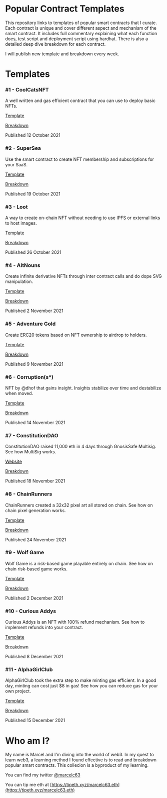 # Popular Contract Templates

This repository links to templates of popular smart contracts that I curate. Each contract is unique and cover different aspect and mechanism of the smart contract. It includes full commentary explaining what each function does, test script and deployment script using hardhat. There is also a detailed deep dive breakdown for each contract.

I will publish new template and breakdown every week.

# Templates

### #1 - CoolCatsNFT

A well written and gas efficient contract that you can use to deploy basic NFTs.

[Template](https://github.com/marcelc63/coolcatsnft-template)

[Breakdown](https://twitter.com/Marcelc63/status/1447955252431392769)

Published 12 October 2021

### #2 - SuperSea

Use the smart contract to create NFT membership and subscriptions for your SaaS.

[Template](https://github.com/marcelc63/supersea-template)

[Breakdown](https://twitter.com/Marcelc63/status/1450493454522351620)

Published 19 October 2021

### #3 - Loot

A way to create on-chain NFT without needing to use IPFS or external links to host images.

[Template](https://github.com/marcelc63/loot-template)

[Breakdown](https://twitter.com/marcelc63/status/1453031703723732995)

Published 26 October 2021

### #4 - AltNouns

Create infinite derivative NFTs through inter contract calls and do dope SVG manipulation.

[Template](https://github.com/marcelc63/popular-contract-templates/tree/altnouns-template)

[Breakdown](https://twitter.com/marcelc63/status/1455556881280159746)

Published 2 November 2021

### #5 - Adventure Gold

Create ERC20 tokens based on NFT ownership to airdrop to holders.

[Template](https://github.com/marcelc63/popular-contract-templates/tree/adventure-gold)

[Breakdown](https://twitter.com/marcelc63/status/1458102571260788736)

Published 9 November 2021

### #6 - Corruption(s\*)

NFT by @dhof that gains insight. Insights stabilize over time and destabilize when moved.

[Template](https://github.com/marcelc63/popular-contract-templates/tree/corruptions-template)

[Breakdown](https://twitter.com/marcelc63/status/1459700388177727488)

Published 14 November 2021

### #7 - ConstitutionDAO

ConstitutionDAO raised 11,000 eth in 4 days through GnosisSafe Multisig. See how MultiSig works.

[Website](https://gnosis-safe.io/)

[Breakdown](https://twitter.com/marcelc63/status/1461376157736005638)

Published 18 November 2021

### #8 - ChainRunners

ChainRunners created a 32x32 pixel art all stored on chain. See how on chain pixel generation works.

[Template](https://github.com/marcelc63/popular-contract-templates/tree/chainrunners-template)

[Breakdown](https://mobile.twitter.com/marcelc63/status/1463333687932510211)

Published 24 November 2021

### #9 - Wolf Game

Wolf Game is a risk-based game playable entirely on chain. See how on chain risk-based game works.

[Template](https://github.com/marcelc63/popular-contract-templates/tree/wolfgame-template)

[Breakdown](https://twitter.com/marcelc63/status/1465868099190591491)

Published 2 December 2021

### #10 - Curious Addys

Curious Addys is an NFT with 100% refund mechanism. See how to implement refunds into your contract.

[Template](https://github.com/marcelc63/popular-contract-templates/tree/curiousaddys-template)

[Breakdown](https://twitter.com/marcelc63/status/1468399946529341442)

Published 8 December 2021

### #11 - AlphaGirlClub

AlphaGirlClub took the extra step to make minting gas efficient. In a good day, minting can cost just $8 in gas! See how you can reduce gas for your own project.

[Template](https://github.com/marcelc63/popular-contract-templates/tree/alphagirlclub-template)

[Breakdown](https://twitter.com/marcelc63/status/1470936661970210817)

Published 15 December 2021

# Who am I?

My name is Marcel and I'm diving into the world of web3. In my quest to learn web3, a learning method I found effective is to read and breakdown popular smart contracts. This collecion is a byproduct of my learning.

You can find my twitter [@marcelc63](https://twitter.com/marcelc63)

You can tip me eth at [https://tipeth.xyz/marcelc63.eth](https://tipeth.xyz/marcelc63.eth)

